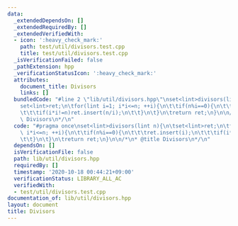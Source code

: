 ```yaml
---
data:
  _extendedDependsOn: []
  _extendedRequiredBy: []
  _extendedVerifiedWith:
  - icon: ':heavy_check_mark:'
    path: test/util/divisors.test.cpp
    title: test/util/divisors.test.cpp
  _isVerificationFailed: false
  _pathExtension: hpp
  _verificationStatusIcon: ':heavy_check_mark:'
  attributes:
    document_title: Divisors
    links: []
  bundledCode: "#line 2 \"lib/util/divisors.hpp\"\nset<lint>divisors(lint n){\n\t\
    set<lint>ret;\n\tfor(lint i=1; i*i<=n; ++i){\n\t\tif(n%i==0){\n\t\t\tret.insert(i);\n\
    \t\t\tif(i*i!=n)ret.insert(n/i);\n\t\t}\n\t}\n\treturn ret;\n}\n\n/*\n* @title\
    \ Divisors\n*/\n"
  code: "#pragma once\nset<lint>divisors(lint n){\n\tset<lint>ret;\n\tfor(lint i=1;\
    \ i*i<=n; ++i){\n\t\tif(n%i==0){\n\t\t\tret.insert(i);\n\t\t\tif(i*i!=n)ret.insert(n/i);\n\
    \t\t}\n\t}\n\treturn ret;\n}\n\n/*\n* @title Divisors\n*/\n"
  dependsOn: []
  isVerificationFile: false
  path: lib/util/divisors.hpp
  requiredBy: []
  timestamp: '2020-10-18 00:44:21+09:00'
  verificationStatus: LIBRARY_ALL_AC
  verifiedWith:
  - test/util/divisors.test.cpp
documentation_of: lib/util/divisors.hpp
layout: document
title: Divisors
---
```

